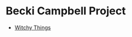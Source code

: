 # Becki Campbell Project
<ul>
<li><a href="witchy_things/index.html" target="_blank">Witchy Things</a></li>

</ul>
